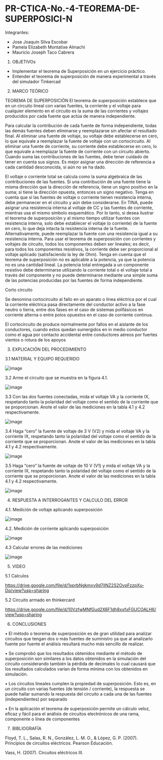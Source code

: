 # PR-CTICA-No.-4-TEOREMA-DE-SUPERPOSICI-N

Integrantes:

- Jose Joaquin Silva Escobar
- Pamela Elizabeth Montatixe Almachi
- Mauricio Joseph Taco Cabrera


1. OBJETIVOs

- Implementar el teorema de Superposición en un ejercicio práctico.
- Entender el teorema de superposición de manera experimental a través del simulador Tinkercad

2. MARCO TEÓRICO

TEOREMA DE SUPERPOSICIÓN
El teorema de superposición establece que en un circuito lineal con varias fuentes, la corriente y el voltaje para cualquier elemento en el circuito es la suma de las corrientes y voltajes producidos por cada fuente que actúa de manera independiente.

Para calcular la contribución de cada fuente de forma independiente, todas las demás fuentes deben eliminarse y reemplazarse sin afectar el resultado final. Al eliminar una fuente de voltaje, su voltaje debe establecerse en cero, lo que equivale a reemplazar la fuente de voltaje con un cortocircuito. Al eliminar una fuente de corriente, su corriente debe establecerse en cero, lo que equivale a reemplazar la fuente de corriente con un circuito abierto.
Cuando suma las contribuciones de las fuentes, debe tener cuidado de tener en cuenta sus signos. Es mejor asignar una dirección de referencia a cada cantidad desconocida, si aún no se ha dado.

El voltaje o corriente total se calcula como la suma algebraica de las contribuciones de las fuentes. Si una contribución de una fuente tiene la misma dirección que la dirección de referencia, tiene un signo positivo en la suma; si tiene la dirección opuesta, entonces un signo negativo.
Tenga en cuenta que si las fuentes de voltaje o corriente tienen resistencia interna, debe permanecer en el circuito y aún debe considerarse. En TINA, puede asignar una resistencia interna al voltaje de CC y las fuentes de corriente, mientras usa el mismo símbolo esquemático. Por lo tanto, si desea ilustrar el teorema de superposición y al mismo tiempo utilizar fuentes con resistencia interna, solo debe establecer el voltaje (o corriente) de la fuente en cero, lo que deja intacta la resistencia interna de la fuente. Alternativamente, puede reemplazar la fuente con una resistencia igual a su resistencia interna.
Para usar el teorema de superposición con corrientes y voltajes de circuito, todos los componentes deben ser lineales; es decir, para todos los componentes resistivos, la corriente debe ser proporcional al voltaje aplicado (satisfaciendo la ley de Ohm).
Tenga en cuenta que el teorema de superposición no es aplicable a la potencia, ya que la potencia no es una cantidad lineal. La potencia total entregada a un componente resistivo debe determinarse utilizando la corriente total o el voltaje total a través del componente y no puede determinarse mediante una simple suma de las potencias producidas por las fuentes de forma independiente.

Corto circuito

Se denomina cortocircuito al fallo en un aparato o línea eléctrica por el cual la corriente eléctrica pasa directamente del conductor activo a la fase neutro o tierra, entre dos fases en el caso de sistemas polifásicos en corriente alterna o entre polos opuestos en el caso de corriente continua.

El cortocircuito de produce normalmente por fallos en el aislante de los conductores, cuando estos quedan sumergidos en in medio conductor como el agua por contacto accidental entre conductores aéreos por fuertes vientos o rotura de los apoyos

3. EXPLICACIÓN DEL PROCEDIMIENTO

3.1 MATERIAL Y EQUIPO REQUERIDO

![image](https://user-images.githubusercontent.com/117045943/210023255-f99a5033-0149-48b9-b317-6a366005b8ca.png)

3.2 Arme el circuito que se muestra en la figura 4.1.

![image](https://user-images.githubusercontent.com/117045943/210023285-3d749178-8b9c-41a5-94e9-4dc9d4355087.png)

3.3 Con las dos fuentes conectadas, mida el voltaje VA y la corriente IX, respetando
tanto la polaridad del voltaje como el sentido de la corriente que se proporcionan. Anote
el valor de las mediciones en la tabla 4.1 y 4.2 respectivamente.

![image](https://user-images.githubusercontent.com/117045943/210029046-abb2a217-7e3c-4281-8e75-dd4e76b192b0.png)

3.4 Haga “cero” la fuente de voltaje de 3 V (V2) y mida el voltaje VA y la corriente IX,
respetando tanto la polaridad del voltaje como el sentido de la corriente que se
proporcionan. Anote el valor de las mediciones en la tabla 4.1 y 4.2 respectivamente.

![image](https://user-images.githubusercontent.com/117045943/210029676-e8c9bc94-f8e0-4e83-9dcb-dcbd78bf9719.png)

3.5 Haga “cero” la fuente de voltaje de 10 V (V1) y mida el voltaje VA y la corriente
IX, respetando tanto la polaridad del voltaje como el sentido de la corriente que se
proporcionan. Anote el valor de las mediciones en la tabla 4.1 y 4.2 respectivamente.

![image](https://user-images.githubusercontent.com/117045943/210029732-45327802-3187-4fa5-8dda-d7fb76757ad3.png)


4. RESPUESTA A INTERROGANTES Y CALCULO DEL ERROR

4.1. Medición de voltaje aplicando superposición

![image](https://user-images.githubusercontent.com/117045943/210030192-e8bd09f0-04ca-426e-9140-5ca8847b3e62.png)

4.2. Medición de corriente aplicando superposición

![image](https://user-images.githubusercontent.com/117045943/210030204-f1d2c685-ae27-4727-83e9-8bb0de25f4a4.png)

4.3 Calcular errores de las mediciones 

![image](https://user-images.githubusercontent.com/117045943/210031311-3e9fb9ed-057d-4a12-9683-e48ba2a679a0.png)

5. VIDEO

5.1 Calculos

https://drive.google.com/file/d/1xprbNgkmxy9d7ilNZ2S2OvpFzzpXu-Dq/view?usp=sharing

5.2 Circuito armado en thinkercard

https://drive.google.com/file/d/10VzfwMNfGud2X6F1dh8xxfxFGUCOALH6/view?usp=sharing

6. CONCLUSIONES

•	El método o teorema de superposición es de gran utilidad para analizar circuitos que tengan dos o más fuentes de suministro ya que al analizarlo fuente por fuente el análisis resultará mucho más sencillo de realizar.

•	Se comprobó que los resultados obtenidos mediante el método de superposición son similares a los datos obtenidos en la simulación del circuito considerando también la pérdida de decimales lo cual causará que los resultados calculados varían de forma mínima con los obtenidos en simulación.

•	Los circuitos lineales cumplen la propiedad de superposición. Esto es, en un circuito con varias fuentes (de tensión / corriente), la respuesta se puede hallar sumando la respuesta del circuito a cada una de las fuentes (independientes) por separado

•	En la aplicación el teorema de superposición permite un cálculo veloz, eficaz y fácil para el análisis de circuitos electrónicos de una rama, componente o línea de componentes

7. BIBLIOGRAFÍA

Floyd, T. L., Salas, R. N., González, L. M. O., & López, G. P. (2007). Principios de circuitos eléctricos. Pearson Educación.

Vass, H. (2007). Circuitos eléctricos III.
